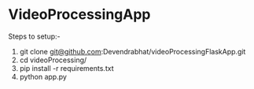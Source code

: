 # VideoProcessingApp 
Steps to setup:-
1) git clone git@github.com:Devendrabhat/videoProcessingFlaskApp.git
2) cd videoProcessing/
3) pip install -r requirements.txt 
4) python app.py
